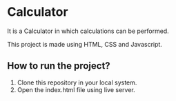 ﻿# Calculator

It is a Calculator in which calculations can be performed.

This project is made using HTML, CSS and Javascript.

## How to run the project?

1. Clone this repository in your local system.
2. Open the index.html file using live server.
